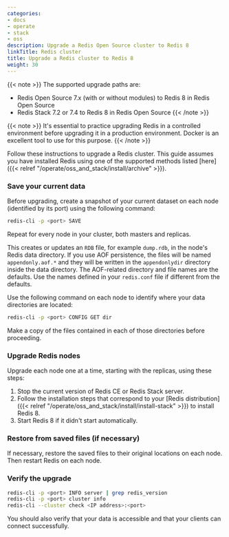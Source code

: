 ```yaml
---
categories:
- docs
- operate
- stack
- oss
description: Upgrade a Redis Open Source cluster to Redis 8
linkTitle: Redis cluster
title: Upgrade a Redis cluster to Redis 8
weight: 30
---
```


{{< note >}}
The supported upgrade paths are:
- Redis Open Source 7.x (with or without modules) to Redis 8 in Redis Open Source
- Redis Stack 7.2 or 7.4 to Redis 8 in Redis Open Source
{{< /note >}}

{{< note >}}
It's essential to practice upgrading Redis in a controlled environment before upgrading it in a production environment.
Docker is an excellent tool to use for this purpose.
{{< /note >}}

Follow these instructions to upgrade a Redis cluster. This guide assumes you have installed Redis using one of the supported methods listed [here]({{< relref "/operate/oss_and_stack/install/archive" >}}).

### Save your current data

Before upgrading, create a snapshot of your current dataset on each node (identified by its port) using the following command:

```bash
redis-cli -p <port> SAVE
```

Repeat for every node in your cluster, both masters and replicas.

This creates or updates an `RDB` file, for example `dump.rdb`, in the node's Redis data directory. If you use AOF persistence, the files will be named `appendonly.aof.*` and they will be written in the `appendonlydir` directory inside the data directory. The AOF-related directory and file names are the defaults. Use the names defined in your `redis.conf` file if different from the defaults.

Use the following command on each node to identify where your data directories are located:

```bash
redis-cli -p <port> CONFIG GET dir
```

Make a copy of the files contained in each of those directories before proceeding.

### Upgrade Redis nodes

Upgrade each node one at a time, starting with the replicas, using these steps:

1. Stop the current version of Redis CE or Redis Stack server.
1. Follow the installation steps that correspond to your [Redis distribution]({{< relref "/operate/oss_and_stack/install/install-stack" >}}) to install Redis 8.
1. Start Redis 8 if it didn't start automatically.

### Restore from saved files (if necessary)

If necessary, restore the saved files to their original locations on each node. Then restart Redis on each node.

### Verify the upgrade

```bash
redis-cli -p <port> INFO server | grep redis_version
redis-cli -p <port> cluster info
redis-cli --cluster check <IP address>:<port>
```

You should also verify that your data is accessible and that your clients can connect successfully.
